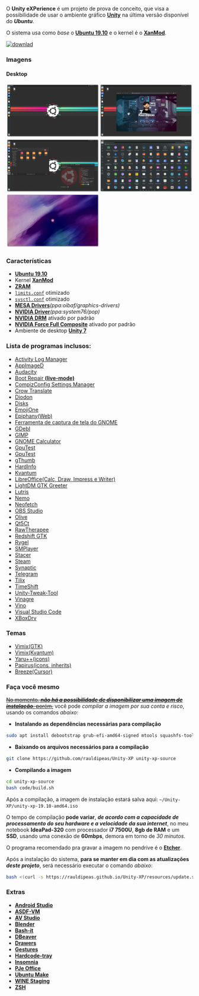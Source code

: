 O **Unity eXPerience** é um projeto de prova de conceito, que visa a possibilidade de usar o ambiente gráfico [**Unity**](https://en.wikipedia.org/wiki/Unity_%28user_interface%29) na última versão disponível do _**Ubuntu**_.

O sistema usa como _base_ o [**Ubuntu 19.10**](https://ubuntu.com) e o kernel é o [**XanMod**](https://xanmod.org/).

[![**downlad**](resources/download.png)](https://github.com/rauldipeas/Unity-XP/releases)

### Imagens

#### Desktop
<img src=screenshots/desktop.png width=50%><img src=screenshots/epiphany.png width=50%>
<img src=screenshots/tilix+nemo.png width=50%><img src=screenshots/apps.png width=50%>
<img src=screenshots/plymouth.png width=50%>

### Características
 - [**Ubuntu 19.10**](https://ubuntu.com)
 - Kernel [**XanMod**](https://xanmod.org/)
 - [**ZRAM**](https://en.wikipedia.org/wiki/Zram)
 - [`limits.conf`](https://github.com/rauldipeas/Unity-XP/blob/master/code/settings/limits.conf) otimizado
 - [`sysctl.conf`](https://github.com/rauldipeas/Unity-XP/blob/master/code/settings/sysctl.conf) otimizado
 - [**MESA Drivers**](https://launchpad.net/~oibaf/+archive/ubuntu/graphics-drivers)_(ppa:oibaf/graphics-drivers)_
 - [**NVIDIA Driver**](https://launchpad.net/~system76/+archive/ubuntu/pop)_(ppa:system76/pop)_
 - [**NVIDIA DRM**](https://github.com/rauldipeas/Unity-XP/blob/master/code/settings/nvidia-drm.conf) ativado por padrão
 - [**NVIDIA Force Full Composite**](https://github.com/rauldipeas/Unity-XP/blob/master/code/settings/nvidia-composite.desktop) ativado por padrão
 - Ambiente de desktop [**Unity 7**](https://en.wikipedia.org/wiki/Unity_%28user_interface%29)

### Lista de programas inclusos:
 - [Activity Log Manager](https://launchpad.net/activity-log-manager)
 - [AppImageD](https://github.com/AppImage/appimaged)
 - [Audacity](https://www.audacityteam.org/)
 - [Boot Repair **(live-mode)**](https://sourceforge.net/projects/boot-repair/)
 - [CompizConfig Settings Manager](https://en.wikipedia.org/wiki/Compiz)
 - [Crow Translate](https://crow-translate.github.io/)
 - [Diodon](https://launchpad.net/diodon)
 - [Disks](https://wiki.gnome.org/Apps/Disks)
 - [EmojiOne](https://www.joypixels.com/)
 - [Epiphany(Web)](https://wiki.gnome.org/Apps/Web)
 - [Ferramenta de captura de tela do GNOME](https://en.wikipedia.org/wiki/GNOME_Screenshot)
 - [GDebI](https://launchpad.net/gdebi)
 - [GIMP](https://www.gimp.org/)
 - [GNOME Calculator](https://wiki.gnome.org/Apps/Calculator)
 - [GpuTest](https://www.geeks3d.com/20140304/gputest-0-7-0-opengl-benchmark-win-linux-osx-new-fp64-opengl-4-test-and-online-gpu-database/)
 - [GpuTest](https://www.geeks3d.com/20140304/gputest-0-7-0-opengl-benchmark-win-linux-osx-new-fp64-opengl-4-test-and-online-gpu-database/)
 - [gThumb](https://wiki.gnome.org/Apps/Gthumb)
 - [HardInfo](https://www.berlios.de/software/hardinfo/)
 - [Kvantum](https://github.com/tsujan/Kvantum/tree/master/Kvantum)
 - [LibreOffice(Calc, Draw, Impress e Writer)](https://pt-br.libreoffice.org/)
 - [LightDM GTK Greeter](https://launchpad.net/lightdm-gtk-greeter)
 - [Lutris](https://lutris.net/)
 - [Nemo](https://en.wikipedia.org/wiki/Nemo_%28file_manager%29)
 - [Neofetch](https://github.com/dylanaraps/neofetch)
 - [OBS Studio](https://obsproject.com/)
 - [Olive](https://www.olivevideoeditor.org/)
 - [Qt5Ct](https://sourceforge.net/projects/qt5ct/)
 - [RawTherapee](https://rawtherapee.com/)
 - [Redshift GTK](http://jonls.dk/redshift/)
 - [Rygel](https://wiki.gnome.org/Projects/Rygel/)
 - [SMPlayer](https://www.smplayer.info/en/info)
 - [Stacer](https://oguzhaninan.github.io/Stacer-Web/)
 - [Steam](https://store.steampowered.com/about/)
 - [Synaptic](http://www.nongnu.org/synaptic/)
 - [Telegram](https://telegram.org/)
 - [Tilix](https://gnunn1.github.io/tilix-web/)
 - [TimeShift](https://teejeetech.in/timeshift/)
 - [Unity-Tweak-Tool](https://launchpad.net/unity-tweak-tool)
 - [Vinagre](https://wiki.gnome.org/Apps/Vinagre/)
 - [Vino](https://help.ubuntu.com/community/VNC/Servers)
 - [Visual Studio Code](https://code.visualstudio.com/)
 - [XBoxDrv](https://xboxdrv.gitlab.io/)

### Temas
  - [Vimix(GTK)](https://vinceliuice.github.io/theme-vimix.html)
  - [Vimix(Kvantum)](https://github.com/vinceliuice/vimix-kde)
  - [Yaru++(icons)](https://github.com/Bonandry/yaru-plus)
  - [Papirus(icons, inherits)](https://github.com/PapirusDevelopmentTeam/papirus-icon-theme/)
  - [Breeze(Cursor)](https://github.com/KDE/breeze)

### Faça você mesmo
[~~No momento, _**não há a possibilidade de disponibilizar uma imagem de instalação**_, porém,~~](https://github.com/rauldipeas/Unity-XP/releases) você pode _compilar a imagem por sua conta e risco_, usando os comandos _abaixo_:

 - **Instalando as dependências necessárias para compilação**
```bash
sudo apt install debootstrap grub-efi-amd64-signed mtools squashfs-tools xorriso
```
 - **Baixando os arquivos necessários para a compilação**
```bash
git clone https://github.com/rauldipeas/Unity-XP unity-xp-source
```

 - **Compilando a imagem**
```bash
cd unity-xp-source
bash code/build.sh
```

Após a compilação, a imagem de instalação estará salva aqui: `~/Unity-XP/unity-xp-19.10-amd64.iso`

O tempo de compilação **pode variar**, _**de acordo com a capacidade de processamento do seu hardware e a velocidade da sua internet**_, no meu notebook **IdeaPad-320** com processador **i7 7500U**, **8gb de RAM** e um **SSD**, usando uma conexão de **60mbps**, demora em torno de _30 minutos_.

O programa recomendado pra gravar a imagem no pendrive é o [**Etcher**](https://www.balena.io/etcher/).

Após a instalação do sistema, **para se manter em dia com as atualizações _deste projeto_**, será necessário executar o comando _abaixo_:

```bash
bash <(curl -s https://rauldipeas.github.io/Unity-XP/resources/update.sh)
```

### Extras
  - [**Android Studio**](https://docs.unityxp.tk/extras/android-studio)
  - [**ASDF-VM**](https://docs.unityxp.tk/extras/asdf-vm)  
  - [**AV Studio**](https://docs.unityxp.tk/extras/av-studio)
  - [**Blender**](https://docs.unityxp.tk/extras/blender)
  - [**Bash-it**](https://docs.unityxp.tk/extras/bash-it)
  - [**DBeaver**](https://docs.unityxp.tk/extras/dbeaver)
  - [**Drawers**](https://docs.unityxp.tk/extras/drawers)
  - [**Gestures**](https://docs.unityxp.tk/extras/gestures)
  - [**Hardcode-tray**](https://docs.unityxp.tk/extras/hardcode-tray)
  - [**Insomnia**](https://docs.unityxp.tk/extras/insomnia)
  - [**PJe Office**](https://docs.unityxp.tk/extras/pjeoffice)
  - [**Ubuntu Make**](https://docs.unityxp.tk/extras/ubuntu-make)
  - [**WINE Staging**](https://docs.unityxp.tk/extras/wine-staging)
  - [**ZSH**](https://docs.unityxp.tk/extras/zsh)
